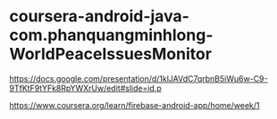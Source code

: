 # coursera-android-java-com.phanquangminhlong-WorldPeaceIssuesMonitor

https://docs.google.com/presentation/d/1klJAVdC7qrbnB5iWu6w-C9-9TfKtF9tYFk8RpYWXrUw/edit#slide=id.p

https://www.coursera.org/learn/firebase-android-app/home/week/1
